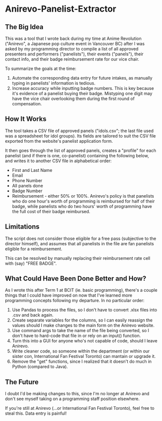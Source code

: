# Anirevo-Panelist-Extractor

## The Big Idea

This was a tool that I wrote back during my time at Anime Revolution ("Anirevo", a Japanese pop culture event in Vancouver BC) after I was asked by my programming director to compile a list of all approved presenters and performers ("panelists"), their events ("panels"), their contact info, and their badge reimbursement rate for our vice chair. 

To summarize the goals at the time:
1. Automate the corresponding data entry for future intakes, as manually typing in panelists' information is tedious.
2. Increase accuracy while inputting badge numbers. This is key because it's evidence of a panelist buying their badge. Mistyping one digit may have the vice chair overlooking them during the first round of compensation.

## How It Works

The tool takes a CSV file of approved panels ("idols.csv"; the last file used was a spreadsheet for idol groups). Its fields are tailored to suit the CSV file exported from the website's panelist application form. 

It then goes through the list of approved panels, creates a "profile" for each panelist (and if there is one, co-panelist) containing the following below, and writes it to another CSV file in alphabetical order:

- First and Last Name
- Email
- Phone Number
- All panels done
- Badge Number
- Reimbursement  - either 50% or 100%. Anirevo's policy is that panelists who do one hour's worth of programming is reimbursed for half of their badge, while panelists who do two hours' worth of programming have the full cost of their badge reimbursed. 

## Limitations

The script does not consider those eligible for a free pass (subjective to the director himself), and assumes that all panelists in the file are fan panelists eligible for a reimbursement. 

This can be resolved by manually replacing their reimbursement rate cell with (say) "FREE BADGE". 

## What Could Have Been Done Better and How?

As I wrote this after Term 1 at BCIT (ie. basic programming), there's a couple things that I could have improved on now that I've learned more programming concepts following my departure. In no particular order:
1. Use Pandas to process the files, so I don't have to convert .xlsx files into .csv and back again.
2. Create separate variables for the columns, so I can easily reassign the values should I make changes to the main form on the Anirevo website. 
3. Use command args to take the name of the file being converted, so I don't have to hard-code that file in or rely on an input() function.
4. Turn this into a GUI for anyone who's not capable of code, should I leave Anirevo.
5. Write cleaner code, so someone within the department (or within our sister con, International Fan Festival Toronto) can mantain or upgrade it. 
6. Remove the "get" functions, since I realized that it doesn't do much in Python (compared to Java). 

## The Future

I doubt I'd be making changes to this, since I'm no longer at Anirevo and don't see myself taking on a programming staff position elsewhere. 

If you're still at Anirevo (...or International Fan Festival Toronto), feel free to steal this. Data entry is painful!
